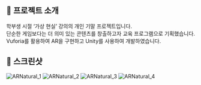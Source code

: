 ## 📌 프로젝트 소개  
학부생 시절 ‘가상 현실’ 강의의 개인 기말 프로젝트입니다.  
단순한 게임보다는 더 의미 있는 콘텐츠를 창출하고자 교육 프로그램으로 기획했습니다.  
Vuforia를 활용하여 AR을 구현하고 Unity를 사용하여 개발하였습니다.  

## 📌 스크린샷
![ARNatural_1](https://github.com/user-attachments/assets/fbd680cd-d456-460b-b925-093ac2cd8800)
![ARNatural_2](https://github.com/user-attachments/assets/0896279f-0dd3-4a0f-b9f6-c36ea15f6847)
![ARNatural_3](https://github.com/user-attachments/assets/a0df46a5-ef41-44ba-99a2-cd85708e3a20)
![ARNatural_4](https://github.com/user-attachments/assets/04b7bbd1-d2c7-45e7-ac8f-93cc114889ea)
